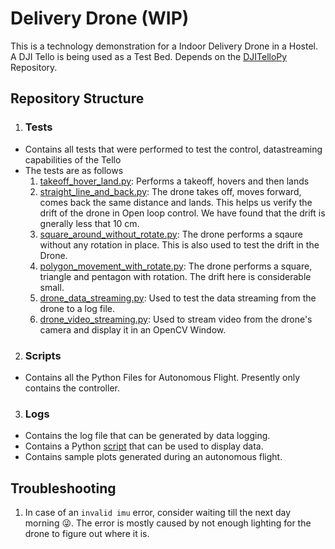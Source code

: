 # Delivery Drone (WIP)
This is a technology demonstration for a Indoor Delivery Drone in a Hostel. A DJI Tello is being used as a Test Bed. 
Depends on the [DJITelloPy](https://github.com/damiafuentes/DJITelloPy) Repository.

## Repository Structure
1. ### Tests
- Contains all tests that were performed to test the control, datastreaming capabilities of the Tello
- The tests are as follows
    1. [takeoff_hover_land.py](tests/takeoff_hover_land.py): Performs a takeoff, hovers and then lands
    2. [straight_line_and_back.py](tests/straight_line_and_back.py): The drone takes off, moves forward, comes back the same distance and lands. This helps us verify the drift of the drone in Open loop control. We have found that the drift is gnerally less that 10 cm.
    3. [square_around_without_rotate.py](tests/square_around_without_rotate.py): The drone performs a sqaure without any rotation in place. This is also used to test the drift in the Drone.
    4. [polygon_movement_with_rotate.py](tests/polygon_movemenet_with_rotate.py): The drone performs a square, triangle and pentagon with rotation. The drift here is considerable small.
    5. [drone_data_streaming.py](tests/drone_data_streaming.py): Used to test the data streaming from the drone to a log file.
    6. [drone_video_streaming.py](tests/drone_video_streaming.py): Used to stream video from the drone's camera and display it in an OpenCV Window.
2. ### Scripts
- Contains all the Python Files for Autonomous Flight. Presently only contains the controller.
3. ### Logs
- Contains the log file that can be generated by data logging.
- Contains a Python [script](logs/plot_data.py) that can be used to display data.
- Contains sample plots generated during an autonomous flight.

## Troubleshooting
1. In case of an `invalid imu` error, consider waiting till the next day morning 😜. The error is mostly caused by not enough lighting for the drone to figure out where it is.
